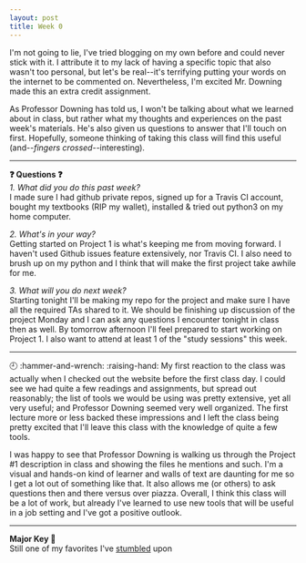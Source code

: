 ```yaml
---
layout: post
title: Week 0
---
```


I'm not going to lie, I've tried blogging on my own before and could never stick with it. I attribute it to my lack of having a specific topic that also wasn't too personal, but let's be real--it's terrifying putting your words on the internet to be commented on. Nevertheless, I'm excited Mr. Downing made this an extra credit assignment. 

As Professor Downing has told us, I won't be talking about what we learned about in class, but rather what my thoughts and experiences on the past week's materials. He's also given us questions to answer that I'll touch on first. Hopefully, someone thinking of taking this class will find this useful (and--*fingers crossed*--interesting).  
***  
__:question: Questions :question:__  
*1. What did you do this past week?*  
   I made sure I had github private repos, signed up for a Travis CI account, bought my textbooks (RIP my wallet), installed & tried out python3 on my home computer.  
   
*2. What's in your way?*  
   Getting started on Project 1 is what's keeping me from moving forward. I haven't used Github issues feature extensively, nor Travis CI. I also need to brush up on my python and I think that will make the first project take awhile for me.  
   
*3. What will you do next week?*  
   Starting tonight I'll be making my repo for the project and make sure I have all the required TAs shared to it. We should be finishing up discussion of the project Monday and I can ask any questions I encounter tonight in class then as well. By tomorrow afternoon I'll feel prepared to start working on Project 1. I also want to attend at least 1 of the "study sessions" this week.  
***  
:clock9: :hammer-and-wrench: :raising-hand:
My first reaction to the class was actually when I checked out the website before the first class day. I could see we had quite a few readings and assignments, but spread out reasonably; the list of tools we would be using was pretty extensive, yet all very useful; and Professor Downing seemed very well organized. The first lecture more or less backed these impressions and I left the class being pretty excited that I'll leave this class with the knowledge of quite a few tools.

I was happy to see that Professor Downing is walking us through the Project #1 description in class and showing the files he mentions and such. I'm a visual and hands-on kind of learner and walls of text are daunting for me so I get a lot out of something like that. It also allows me (or others) to ask questions then and there versus over piazza. Overall, I think this class will be a lot of work, but already I've learned to use new tools that will be useful in a job setting and I've got a positive outlook.
***  
__Major Key :key:__  
Still one of my favorites I've [stumbled](http://www.stumbleupon.com/su/5zWx9L) upon
